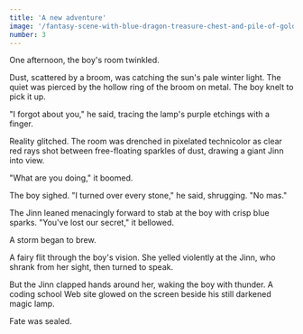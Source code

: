 ```yaml
---
title: 'A new adventure'
image: '/fantasy-scene-with-blue-dragon-treasure-chest-and-pile-of-golden-coins-d-illustration-707801968.jpg'
number: 3
---
```


One afternoon, the boy's room twinkled.

Dust, scattered by a broom, was catching the sun's pale winter light. The quiet was pierced by the hollow ring of the broom on metal. The boy knelt to pick it up.

"I forgot about you," he said, tracing the lamp's purple etchings with a finger.

Reality glitched. The room was drenched in pixelated technicolor as clear red rays shot between free-floating sparkles of dust, drawing a giant Jinn into view.

"What are you doing," it boomed.

The boy sighed. "I turned over every stone," he said, shrugging. "No mas."

The Jinn leaned menacingly forward to stab at the boy with crisp blue sparks. "You've lost our secret," it bellowed.

A storm began to brew.

A fairy flit through the boy's vision. She yelled violently at the Jinn, who shrank from her sight, then turned to speak.

But the Jinn clapped hands around her, waking the boy with thunder. A coding school Web site glowed on the screen beside his still darkened magic lamp.

Fate was sealed.